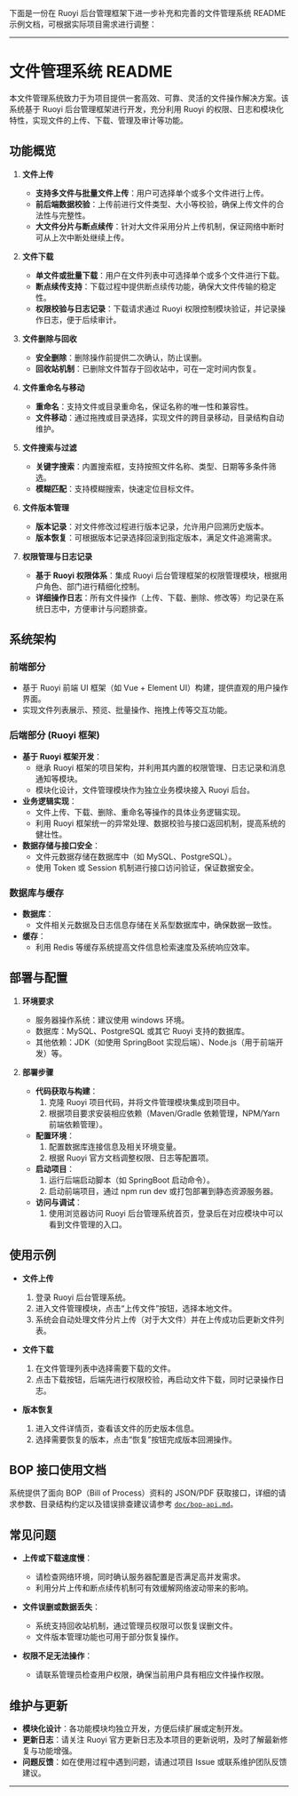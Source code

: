 下面是一份在 Ruoyi 后台管理框架下进一步补充和完善的文件管理系统 README 示例文档，可根据实际项目需求进行调整：

---

# 文件管理系统 README

本文件管理系统致力于为项目提供一套高效、可靠、灵活的文件操作解决方案。该系统基于 Ruoyi 后台管理框架进行开发，充分利用 Ruoyi 的权限、日志和模块化特性，实现文件的上传、下载、管理及审计等功能。

## 功能概览

1. **文件上传**
    - **支持多文件与批量文件上传**：用户可选择单个或多个文件进行上传。
    - **前后端数据校验**：上传前进行文件类型、大小等校验，确保上传文件的合法性与完整性。
    - **大文件分片与断点续传**：针对大文件采用分片上传机制，保证网络中断时可从上次中断处继续上传。

2. **文件下载**
    - **单文件或批量下载**：用户在文件列表中可选择单个或多个文件进行下载。
    - **断点续传支持**：下载过程中提供断点续传功能，确保大文件传输的稳定性。
    - **权限校验与日志记录**：下载请求通过 Ruoyi 权限控制模块验证，并记录操作日志，便于后续审计。

3. **文件删除与回收**
    - **安全删除**：删除操作前提供二次确认，防止误删。
    - **回收站机制**：已删除文件暂存于回收站中，可在一定时间内恢复。

4. **文件重命名与移动**
    - **重命名**：支持文件或目录重命名，保证名称的唯一性和兼容性。
    - **文件移动**：通过拖拽或目录选择，实现文件的跨目录移动，目录结构自动维护。

5. **文件搜索与过滤**
    - **关键字搜索**：内置搜索框，支持按照文件名称、类型、日期等多条件筛选。
    - **模糊匹配**：支持模糊搜索，快速定位目标文件。

6. **文件版本管理**
    - **版本记录**：对文件修改过程进行版本记录，允许用户回溯历史版本。
    - **版本恢复**：可根据版本记录选择回滚到指定版本，满足文件追溯需求。

7. **权限管理与日志记录**
    - **基于 Ruoyi 权限体系**：集成 Ruoyi 后台管理框架的权限管理模块，根据用户角色、部门进行精细化控制。
    - **详细操作日志**：所有文件操作（上传、下载、删除、修改等）均记录在系统日志中，方便审计与问题排查。

## 系统架构

### 前端部分
- 基于 Ruoyi 前端 UI 框架（如 Vue + Element UI）构建，提供直观的用户操作界面。
- 实现文件列表展示、预览、批量操作、拖拽上传等交互功能。

### 后端部分 (Ruoyi 框架)
- **基于 Ruoyi 框架开发**：
    - 继承 Ruoyi 框架的项目架构，并利用其内置的权限管理、日志记录和消息通知等模块。
    - 模块化设计，文件管理模块作为独立业务模块接入 Ruoyi 后台。
- **业务逻辑实现**：
    - 文件上传、下载、删除、重命名等操作的具体业务逻辑实现。
    - 利用 Ruoyi 框架统一的异常处理、数据校验与接口返回机制，提高系统的健壮性。
- **数据存储与接口安全**：
    - 文件元数据存储在数据库中（如 MySQL、PostgreSQL）。
    - 使用 Token 或 Session 机制进行接口访问验证，保证数据安全。

### 数据库与缓存
- **数据库**：
    - 文件相关元数据及日志信息存储在关系型数据库中，确保数据一致性。
- **缓存**：
    - 利用 Redis 等缓存系统提高文件信息检索速度及系统响应效率。

## 部署与配置

1. **环境要求**
    - 服务器操作系统：建议使用 windows 环境。
    - 数据库：MySQL、PostgreSQL 或其它 Ruoyi 支持的数据库。
    - 其他依赖：JDK（如使用 SpringBoot 实现后端）、Node.js（用于前端开发）等。

2. **部署步骤**
    - **代码获取与构建**：
        1. 克隆 Ruoyi 项目代码，并将文件管理模块集成到项目中。
        2. 根据项目要求安装相应依赖（Maven/Gradle 依赖管理，NPM/Yarn 前端依赖管理）。
    - **配置环境**：
        1. 配置数据库连接信息及相关环境变量。
        2. 根据 Ruoyi 官方文档调整权限、日志等配置项。
    - **启动项目**：
        1. 运行后端启动脚本（如 SpringBoot 启动命令）。
        2. 启动前端项目，通过 npm run dev 或打包部署到静态资源服务器。
    - **访问与调试**：
        1. 使用浏览器访问 Ruoyi 后台管理系统首页，登录后在对应模块中可以看到文件管理的入口。

## 使用示例

- **文件上传**
    1. 登录 Ruoyi 后台管理系统。
    2. 进入文件管理模块，点击“上传文件”按钮，选择本地文件。
    3. 系统会自动处理文件分片上传（对于大文件）并在上传成功后更新文件列表。

- **文件下载**
    1. 在文件管理列表中选择需要下载的文件。
    2. 点击下载按钮，后端先进行权限校验，再启动文件下载，同时记录操作日志。

- **版本恢复**
    1. 进入文件详情页，查看该文件的历史版本信息。
    2. 选择需要恢复的版本，点击“恢复”按钮完成版本回溯操作。

## BOP 接口使用文档

系统提供了面向 BOP（Bill of Process）资料的 JSON/PDF 获取接口，详细的请求参数、目录结构约定以及错误排查建议请参考 [`doc/bop-api.md`](doc/bop-api.md)。

## 常见问题

- **上传或下载速度慢**：
    - 请检查网络环境，同时确认服务器配置是否满足高并发需求。
    - 利用分片上传和断点续传机制可有效缓解网络波动带来的影响。

- **文件误删或数据丢失**：
    - 系统支持回收站机制，通过管理员权限可以恢复误删文件。
    - 文件版本管理功能也可用于部分恢复操作。

- **权限不足无法操作**：
    - 请联系管理员检查用户权限，确保当前用户具有相应文件操作权限。

## 维护与更新

- **模块化设计**：各功能模块均独立开发，方便后续扩展或定制开发。
- **更新日志**：请关注 Ruoyi 官方更新日志及本项目的更新说明，及时了解最新修复与功能增强。
- **问题反馈**：如在使用过程中遇到问题，请通过项目 Issue 或联系维护团队反馈建议。

---

